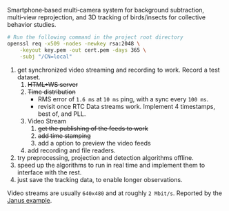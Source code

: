 Smartphone‑based multi‑camera system for background subtraction, multi‑view reprojection, and 3D tracking of birds/insects for collective behavior studies.

```bash
# Run the following command in the project root directory
openssl req -x509 -nodes -newkey rsa:2048 \
    -keyout key.pem -out cert.pem -days 365 \
    -subj "/CN=local"
```

1. get synchronized video streaming and recording to work. Record a test dataset. 
    1. ~~HTML+WS server~~
    2. ~~Time distribution~~ 
        - RMS error of `1.6 ms` at `10 ms` ping, with a sync every `100 ms`.
        - revisit once RTC Data streams work. Implement 4 timestamps, best of, and PLL.
    3. Video Stream
        1. ~~get the publishing of the feeds to work~~
        2. ~~add time stamping~~
        3. add a option to preview the video feeds
    4. add recording and file readers.
2. try preprocessing, projection and detection algorithms offline. 
3. speed up the algorithms to run in real time and implement them to interface with the rest. 
4. just save the tracking data, to enable longer observations.

Video streams are usually `640x480` and at roughly `2 Mbit/s`. Reported by the [Janus example](https://janus.conf.meetecho.com/demos/mvideoroom.html).